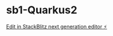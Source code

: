 # sb1-Quarkus2

[Edit in StackBlitz next generation editor ⚡️](https://stackblitz.com/~/github.com/fxavier/sb1-Quarkus2)